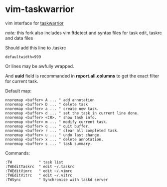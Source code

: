 vim-taskwarrior
===============

vim interface for [taskwarrior](http://taskwarrior.org)

*note:* this fork also includes vim ftdetect and syntax files for task edit, taskrc and data files

Should add this line to .taskrc

    defaultwidth=999

Or lines may be awfully wrapped.

And **uuid** field is recommanded in **report.all.columns** to get the exact filter for current task.

Default map:

```vim
nnoremap <buffer> A ... " add annotation
nnoremap <buffer> D ... " delete task
nnoremap <buffer> a ... " create new task.
nnoremap <buffer> d ... " set the task in current line done.
nnoremap <buffer> <CR>. " show task info.
nnoremap <buffer> m ... " modify current task.
nnoremap <buffer> q ... " quit buffer.
nnoremap <buffer> r ... " clear all completed task.
nnoremap <buffer> u ... " undo last change.
nnoremap <buffer> x ... " delete annotation.
nnoremap <buffer> s ... " task summary.
```

Commands:
```vim
:TW            " task list
:TWEditTaskrc  " edit ~/.taskrc
:TWEditVimrc   " edit ~/.vimrc
:TWEditVitrc   " edit ~/.vitrc
:TWSync        " Synchronise with taskd server

```
